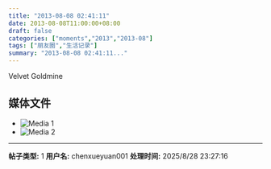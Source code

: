 ```yaml
---
title: "2013-08-08 02:41:11"
date: 2013-08-08T11:00:00+08:00
draft: false
categories: ["moments","2013","2013-08"]
tags: ["朋友圈","生活记录"]
summary: "2013-08-08 02:41:11..."
---
```


Velvet Goldmine

## 媒体文件

- ![Media 1](/Moments/photos/2013-08-08/201308080241110.jpg)
- ![Media 2](/Moments/photos/2013-08-08/201308080241111.jpg)

---

**帖子类型:** 1
**用户名:** chenxueyuan001
**处理时间:** 2025/8/28 23:27:16